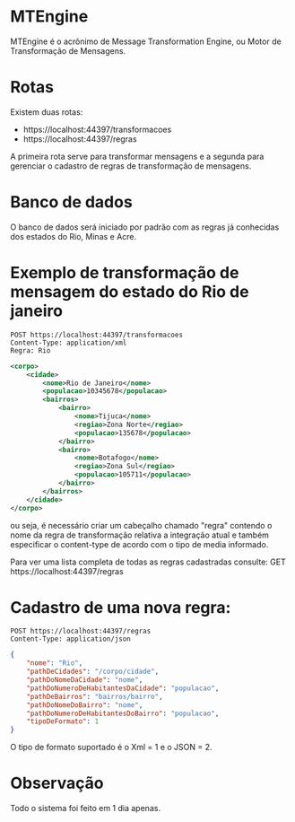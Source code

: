 # MTEngine

MTEngine é o acrônimo de Message Transformation Engine, ou Motor de Transformação de Mensagens.

# Rotas

Existem duas rotas:

- https://localhost:44397/transformacoes
- https://localhost:44397/regras

A primeira rota serve para transformar mensagens e a segunda para gerenciar o cadastro de regras de transformação de mensagens.

# Banco de dados

O banco de dados será iniciado por padrão com as regras já conhecidas dos estados do Rio, Minas e Acre.

# Exemplo de transformação de mensagem do estado do Rio de janeiro

```
POST https://localhost:44397/transformacoes
Content-Type: application/xml
Regra: Rio
```

```xml
<corpo>
    <cidade>
        <nome>Rio de Janeiro</nome>
        <populacao>10345678</populacao>
        <bairros>
            <bairro>
                <nome>Tijuca</nome>
                <regiao>Zona Norte</regiao>
                <populacao>135678</populacao>
            </bairro>
            <bairro>
                <nome>Botafogo</nome>
                <regiao>Zona Sul</regiao>
                <populacao>105711</populacao>
            </bairro>
        </bairros>
    </cidade>
</corpo>
```

ou seja, é necessário criar um cabeçalho chamado "regra" contendo o nome da regra de transformação relativa a integração atual e também especificar o content-type de acordo com o tipo de media informado.

Para ver uma lista completa de todas as regras cadastradas consulte:
GET	 https://localhost:44397/regras

# Cadastro de uma nova regra:

```
POST https://localhost:44397/regras
Content-Type: application/json
```

```json
{
    "nome": "Rio",
    "pathDeCidades": "/corpo/cidade",
    "pathDoNomeDaCidade": "nome",
    "pathDoNumeroDeHabitantesDaCidade": "populacao",
    "pathDeBairros": "bairros/bairro",
    "pathDoNomeDoBairro": "nome",
    "pathDoNumeroDeHabitantesDoBairro": "populacao",
    "tipoDeFormato": 1
}
```

O tipo de formato suportado é o Xml = 1 e o JSON = 2.

# Observação

Todo o sistema foi feito em 1 dia apenas.
